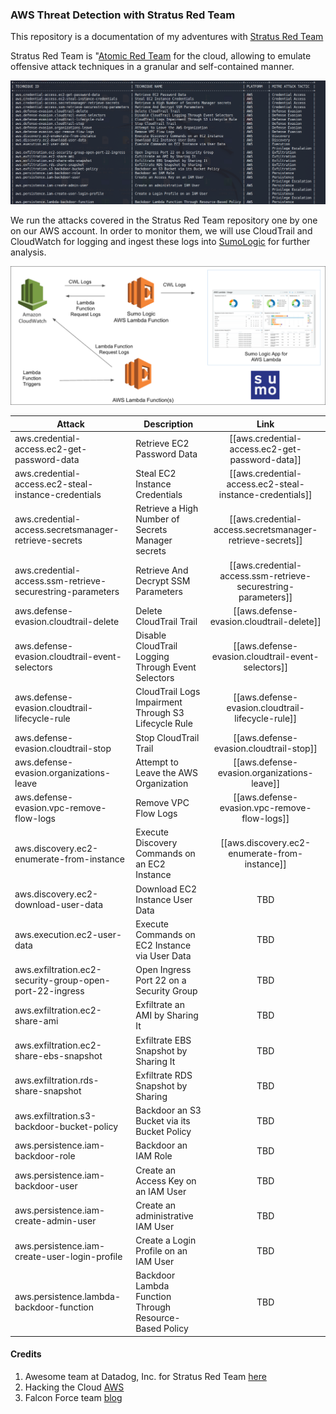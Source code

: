 ### AWS Threat Detection with Stratus Red Team

This repository is a documentation of my adventures with [Stratus Red Team](https://github.com/DataDog/stratus-red-team) 

Stratus Red Team is "[Atomic Red Team](https://github.com/redcanaryco/atomic-red-team) for the cloud, allowing to emulate offensive attack techniques in a granular and self-contained manner.

![](./Screenshots/17.png)

We run the attacks covered in the Stratus Red Team repository one by one on our AWS account. In order to monitor them, we will use CloudTrail and CloudWatch for logging and ingest these logs into [SumoLogic](https://www.sumologic.com/) for further analysis.

![](./Screenshots/18.png)

| Attack                                                     	| Description                                            	|                              Link                              	|
|------------------------------------------------------------	|--------------------------------------------------------	|:--------------------------------------------------------------:	|
| aws.credential-access.ec2-get-password-data                	| Retrieve EC2 Password Data                             	|         [[aws.credential-access.ec2-get-password-data]]        	|
| aws.credential-access.ec2-steal-instance-credentials       	| Steal EC2 Instance Credentials                         	|    [[aws.credential-access.ec2-steal-instance-credentials]]    	|
| aws.credential-access.secretsmanager-retrieve-secrets      	| Retrieve a High Number of Secrets Manager secrets      	|    [[aws.credential-access.secretsmanager-retrieve-secrets]]   	|
| aws.credential-access.ssm-retrieve-securestring-parameters 	| Retrieve And Decrypt SSM Parameters                    	| [[aws.credential-access.ssm-retrieve-securestring-parameters]] 	|
| aws.defense-evasion.cloudtrail-delete                      	| Delete CloudTrail Trail                                	|            [[aws.defense-evasion.cloudtrail-delete]]           	|
| aws.defense-evasion.cloudtrail-event-selectors             	| Disable CloudTrail Logging Through Event Selectors     	|       [[aws.defense-evasion.cloudtrail-event-selectors]]       	|
| aws.defense-evasion.cloudtrail-lifecycle-rule              	| CloudTrail Logs Impairment Through S3 Lifecycle Rule   	|        [[aws.defense-evasion.cloudtrail-lifecycle-rule]]       	|
| aws.defense-evasion.cloudtrail-stop                        	| Stop CloudTrail Trail                                  	|             [[aws.defense-evasion.cloudtrail-stop]]            	|
| aws.defense-evasion.organizations-leave                    	| Attempt to Leave the AWS Organization                  	|           [[aws.defense-evasion.organizations-leave]]          	|
| aws.defense-evasion.vpc-remove-flow-logs                   	| Remove VPC Flow Logs                                   	|          [[aws.defense-evasion.vpc-remove-flow-logs]]          	|
| aws.discovery.ec2-enumerate-from-instance                  	| Execute Discovery Commands on an EC2 Instance          	|          [[aws.discovery.ec2-enumerate-from-instance]]         	|
| aws.discovery.ec2-download-user-data                       	| Download EC2 Instance User Data                        	|                               TBD                              	|
| aws.execution.ec2-user-data                                	| Execute Commands on EC2 Instance via User Data         	|                               TBD                              	|
| aws.exfiltration.ec2-security-group-open-port-22-ingress   	| Open Ingress Port 22 on a Security Group               	|                               TBD                              	|
| aws.exfiltration.ec2-share-ami                             	| Exfiltrate an AMI by Sharing It                        	|                               TBD                              	|
| aws.exfiltration.ec2-share-ebs-snapshot                    	| Exfiltrate EBS Snapshot by Sharing It                  	|                               TBD                              	|
| aws.exfiltration.rds-share-snapshot                        	| Exfiltrate RDS Snapshot by Sharing                     	|                               TBD                              	|
| aws.exfiltration.s3-backdoor-bucket-policy                 	| Backdoor an S3 Bucket via its Bucket Policy            	|                               TBD                              	|
| aws.persistence.iam-backdoor-role                          	| Backdoor an IAM Role                                   	|                               TBD                              	|
| aws.persistence.iam-backdoor-user                          	| Create an Access Key on an IAM User                    	|                               TBD                              	|
| aws.persistence.iam-create-admin-user                      	| Create an administrative IAM User                      	|                               TBD                              	|
| aws.persistence.iam-create-user-login-profile              	| Create a Login Profile on an IAM User                  	|                               TBD                              	|
| aws.persistence.lambda-backdoor-function                   	| Backdoor Lambda Function Through Resource-Based Policy 	|                               TBD                              	|

#### Credits
1.  Awesome team at Datadog, Inc. for Stratus Red Team [here](https://github.com/DataDog/stratus-red-team)
2.  Hacking the Cloud [AWS](https://hackingthe.cloud/aws/general-knowledge/assume_role_logic/)
3.  Falcon Force team [blog](https://medium.com/falconforce/falconfriday-detecting-realistic-aws-cloud-attacks-using-azure-sentinel-0xff1c-b62fd45c87dc)